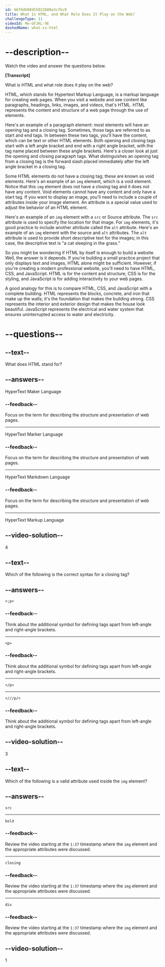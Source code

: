 ```yaml
---
id: 66f6db08d55022680a3cfbc9
title: What Is HTML, and What Role Does It Play on the Web?
challengeType: 11
videoId: Me-GFJKL-9E
dashedName: what-is-html
---
```


# --description--

Watch the video and answer the questions below.

**[Transcript]**

What is HTML and what role does it play on the web? 

HTML, which stands for Hypertext Markup Language, is a markup language for creating web pages. When you visit a website and see content like paragraphs, headings, links, images, and videos, that's HTML. HTML represents the content and structure of a web page through the use of elements.

Here's an example of a paragraph element: most elements will have an opening tag and a closing tag. Sometimes, those tags are referred to as start and end tags. In between these two tags, you'll have the content, which can be text or other HTML elements. Both opening and closing tags start with a left angle bracket and end with a right angle bracket, with the tag name placed between these angle brackets. Here's a closer look at just the opening and closing paragraph tags. What distinguishes an opening tag from a closing tag is the forward slash placed immediately after the left angle bracket in a closing tag.

Some HTML elements do not have a closing tag; these are known as void elements. Here's an example of an `img` element, which is a void element. Notice that this `img` element does not have a closing tag and it does not have any content. Void elements cannot have any content and only have a start tag. If you want to display an image, you'll need to include a couple of attributes inside your image element. An attribute is a special value used to adjust the behavior of an HTML element. 

Here's an example of an `img` element with a `src` or Source attribute. The `src` attribute is used to specify the location for that image. For `img` elements, it's good practice to include another attribute called the `alt` attribute. Here's an example of an `img` element with the source and `alt` attributes. The `alt` attribute is used to provide short descriptive text for the images; in this case, the descriptive text is "a cat sleeping in the grass."

So you might be wondering if HTML by itself is enough to build a website. Well, the answer is it depends. If you're building a small practice project that only displays text and images, HTML alone might be sufficient. However, if you're creating a modern professional website, you'll need to have HTML, CSS, and JavaScript. HTML is for the content and structure, CSS is for the styling, and JavaScript is for adding interactivity to your web pages.

A good analogy for this is to compare HTML, CSS, and JavaScript with a complete building. HTML represents the blocks, concrete, and iron that make up the walls; it's the foundation that makes the building strong. CSS represents the interior and exterior design that makes the house look beautiful. JavaScript represents the electrical and water system that ensures uninterrupted access to water and electricity.

# --questions--

## --text--

What does HTML stand for?

## --answers--

HyperText Maker Language

### --feedback--

Focus on the term for describing the structure and presentation of web pages.

---

HyperText Marker Language

### --feedback--

Focus on the term for describing the structure and presentation of web pages.

---

HyperText Markdown Language

### --feedback--

Focus on the term for describing the structure and presentation of web pages.

---

HyperText Markup Language

## --video-solution--

4

## --text--

Which of the following is the correct syntax for a closing tag?

## --answers--

`<;p>`

### --feedback--

Think about the additional symbol for defining tags apart from left-angle and right-angle brackets.

---

`<p>`

### --feedback--

Think about the additional symbol for defining tags apart from left-angle and right-angle brackets.

---

`</p>`

---

`<///p/>`

### --feedback--

Think about the additional symbol for defining tags apart from left-angle and right-angle brackets.

## --video-solution--

3

## --text--

Which of the following is a valid attribute used inside the `img` element?

## --answers--

`src`

---

`bold`

### --feedback--

Review the video starting at the `1:37` timestamp where the `img` element and the appropriate attributes were discussed.

---

`closing`

### --feedback--

Review the video starting at the `1:37` timestamp where the `img` element and the appropriate attributes were discussed.

---

`div`

### --feedback--

Review the video starting at the `1:37` timestamp where the `img` element and the appropriate attributes were discussed.

## --video-solution--

1
